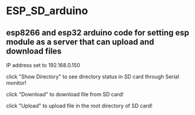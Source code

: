 # ESP_SD_arduino
## esp8266 and esp32 arduino code for setting esp module as a server that can upload and download files

IP address set to 192.168.0.150

click "Show Directory" to see directory status in SD card through Serial monitor!
 
click "Download" to download file from SD card!

click "Upload" to upload file in the root directory of SD card!
